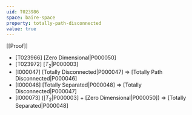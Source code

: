 ```yaml
---
uid: T023986
space: baire-space
property: totally-path-disconnected
value: true
---
```

[[Proof]]

* [T023966] [Zero Dimensional|P000050]
* [T023972] [$T_2$|P000003]
* [I000047] [Totally Disconnected|P000047] => [Totally Path Disconnected|P000046]
* [I000046] [Totally Separated|P000048] => [Totally Disconnected|P000047]
* [I000073] ([$T_2$|P000003] + [Zero Dimensional|P000050]) => [Totally Separated|P000048]

